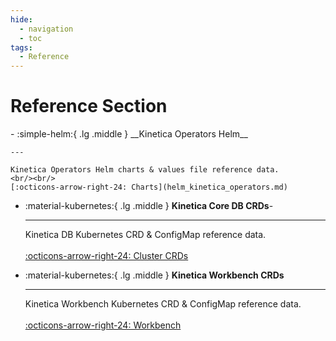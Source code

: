 ```yaml
---
hide:
  - navigation
  - toc
tags:
  - Reference
---
```

# Reference Section

<div class="grid cards" markdown>
-   :simple-helm:{ .lg .middle } __Kinetica Operators Helm__

    ---

    Kinetica Operators Helm charts & values file reference data.
    <br/><br/>
    [:octicons-arrow-right-24: Charts](helm_kinetica_operators.md)

-   :material-kubernetes:{ .lg .middle } __Kinetica Core DB CRDs__-

    ---

    Kinetica DB Kubernetes CRD & ConfigMap reference data.
    <br/><br/>
    [:octicons-arrow-right-24: Cluster CRDs](kinetica_cluster_reference.md)

-   :material-kubernetes:{ .lg .middle } __Kinetica Workbench CRDs__

    ---

    Kinetica Workbench Kubernetes CRD & ConfigMap reference data.
    <br/><br/>
    [:octicons-arrow-right-24: Workbench](kinetica_workbench.md)

</div>